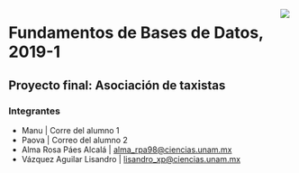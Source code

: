 <p align="center">
  <img src="http://lenguajesfc.com/20191/images/ciencias.png" align="right" hspace="5">
  <h1>Fundamentos de Bases de Datos, 2019-1</h1>
</p>

Proyecto final: **Asociación de taxistas**
-----------------------------------

### Integrantes

* Manu | Corre del alumno 1
* Paova | Correo del alumno 2
* Alma Rosa Páes Alcalá | alma_rpa98@ciencias.unam.mx
* Vázquez Aguilar Lisandro | lisandro_xp@ciencias.unam.mx
